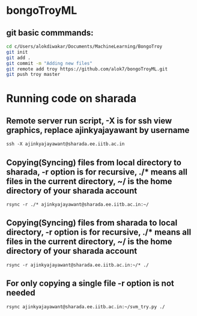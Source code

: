 # bongoTroyML
## git basic commmands:
```bash
cd c/Users/alokdiwakar/Documents/MachineLearning/BongoTroy
git init 
git add .
git commit -m "Adding new files"
git remote add troy https://github.com/alok7/bongoTroyML.git
git push troy master
```

# Running code on sharada
## Remote server run script, -X is for ssh view graphics, replace ajinkyajayawant by username
`ssh -X ajinkyajayawant@sharada.ee.iitb.ac.in`
## Copying(Syncing) files from local directory to sharada, -r option is for recursive, ./* means all files in the current directory, ~/ is the home directory of your sharada account
`rsync -r ./* ajinkyajayawant@sharada.ee.iitb.ac.in:~/`
## Copying(Syncing) files from sharada to local directory, -r option is for recursive, ./* means all files in the current directory, ~/ is the home directory of your sharada account
`rsync -r ajinkyajayawant@sharada.ee.iitb.ac.in:~/* ./`
## For only copying a single file -r option is not needed
`rsync ajinkyajayawant@sharada.ee.iitb.ac.in:~/svm_try.py ./`
